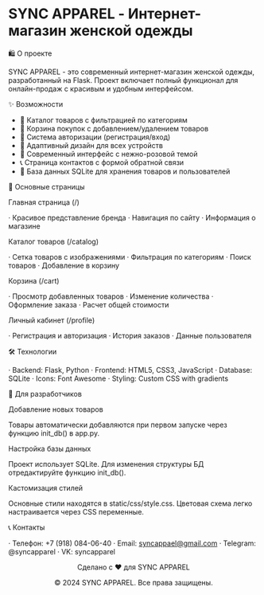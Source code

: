 # SYNC APPAREL - Интернет-магазин женской одежды
🛍️ О проекте

SYNC APPAREL - это современный интернет-магазин женской одежды, разработанный на Flask. Проект включает полный функционал для онлайн-продаж с красивым и удобным интерфейсом.

✨ Возможности

- 🏪 Каталог товаров с фильтрацией по категориям
- 🛒 Корзина покупок с добавлением/удалением товаров
- 👤 Система авторизации (регистрация/вход)
- 📱 Адаптивный дизайн для всех устройств
- 🎨 Современный интерфейс с нежно-розовой темой
- 📞 Страница контактов с формой обратной связи
- 💾 База данных SQLite для хранения товаров и пользователей

🎯 Основные страницы

Главная страница (/)

· Красивое представление бренда
· Навигация по сайту
· Информация о магазине

Каталог товаров (/catalog)

· Сетка товаров с изображениями
· Фильтрация по категориям
· Поиск товаров
· Добавление в корзину

Корзина (/cart)

· Просмотр добавленных товаров
· Изменение количества
· Оформление заказа
· Расчет общей стоимости

Личный кабинет (/profile)

· Регистрация и авторизация
· История заказов
· Данные пользователя

🛠️ Технологии

· Backend: Flask, Python
· Frontend: HTML5, CSS3, JavaScript
· Database: SQLite
· Icons: Font Awesome
· Styling: Custom CSS with gradients

👥 Для разработчиков

Добавление новых товаров

Товары автоматически добавляются при первом запуске через функцию init_db() в app.py.

Настройка базы данных

Проект использует SQLite. Для изменения структуры БД отредактируйте функцию init_db().

Кастомизация стилей

Основные стили находятся в static/css/style.css. Цветовая схема легко настраивается через CSS переменные.

📞 Контакты

· Телефон: +7 (918) 084-06-40
· Email: syncappael@gmail.com
· Telegram: @syncapparel
· VK: syncapparel


<div align="center">
  <p>Сделано с ❤️ для SYNC APPAREL</p>
  <p>© 2024 SYNC APPAREL. Все права защищены.</p>
</div>


